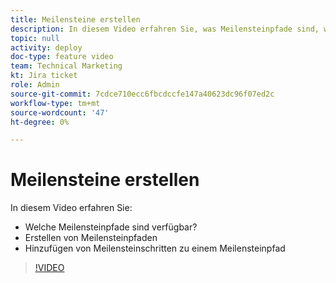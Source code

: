 ```yaml
---
title: Meilensteine erstellen
description: In diesem Video erfahren Sie, was Meilensteinpfade sind, wie Meilensteinpfade erstellt werden und wie Meilensteinschritte hinzugefügt werden.
topic: null
activity: deploy
doc-type: feature video
team: Technical Marketing
kt: Jira ticket
role: Admin
source-git-commit: 7cdce710ecc6fbcdccfe147a40623dc96f07ed2c
workflow-type: tm+mt
source-wordcount: '47'
ht-degree: 0%

---
```


# Meilensteine erstellen

In diesem Video erfahren Sie:

* Welche Meilensteinpfade sind verfügbar?
* Erstellen von Meilensteinpfaden
* Hinzufügen von Meilensteinschritten zu einem Meilensteinpfad

>[!VIDEO](https://video.tv.adobe.com/v/335204/?quality=12)
